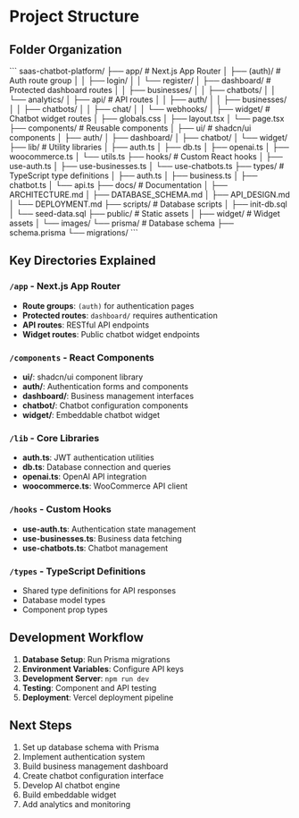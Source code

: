 # Project Structure

## Folder Organization

\`\`\`
saas-chatbot-platform/
├── app/                          # Next.js App Router
│   ├── (auth)/                   # Auth route group
│   │   ├── login/
│   │   └── register/
│   ├── dashboard/                # Protected dashboard routes
│   │   ├── businesses/
│   │   ├── chatbots/
│   │   └── analytics/
│   ├── api/                      # API routes
│   │   ├── auth/
│   │   ├── businesses/
│   │   ├── chatbots/
│   │   ├── chat/
│   │   └── webhooks/
│   ├── widget/                   # Chatbot widget routes
│   ├── globals.css
│   ├── layout.tsx
│   └── page.tsx
├── components/                   # Reusable components
│   ├── ui/                       # shadcn/ui components
│   ├── auth/
│   ├── dashboard/
│   ├── chatbot/
│   └── widget/
├── lib/                          # Utility libraries
│   ├── auth.ts
│   ├── db.ts
│   ├── openai.ts
│   ├── woocommerce.ts
│   └── utils.ts
├── hooks/                        # Custom React hooks
│   ├── use-auth.ts
│   ├── use-businesses.ts
│   └── use-chatbots.ts
├── types/                        # TypeScript type definitions
│   ├── auth.ts
│   ├── business.ts
│   ├── chatbot.ts
│   └── api.ts
├── docs/                         # Documentation
│   ├── ARCHITECTURE.md
│   ├── DATABASE_SCHEMA.md
│   ├── API_DESIGN.md
│   └── DEPLOYMENT.md
├── scripts/                      # Database scripts
│   ├── init-db.sql
│   └── seed-data.sql
├── public/                       # Static assets
│   ├── widget/                   # Widget assets
│   └── images/
└── prisma/                       # Database schema
    ├── schema.prisma
    └── migrations/
\`\`\`

## Key Directories Explained

### `/app` - Next.js App Router
- **Route groups**: `(auth)` for authentication pages
- **Protected routes**: `dashboard/` requires authentication
- **API routes**: RESTful API endpoints
- **Widget routes**: Public chatbot widget endpoints

### `/components` - React Components
- **ui/**: shadcn/ui component library
- **auth/**: Authentication forms and components
- **dashboard/**: Business management interfaces
- **chatbot/**: Chatbot configuration components
- **widget/**: Embeddable chatbot widget

### `/lib` - Core Libraries
- **auth.ts**: JWT authentication utilities
- **db.ts**: Database connection and queries
- **openai.ts**: OpenAI API integration
- **woocommerce.ts**: WooCommerce API client

### `/hooks` - Custom Hooks
- **use-auth.ts**: Authentication state management
- **use-businesses.ts**: Business data fetching
- **use-chatbots.ts**: Chatbot management

### `/types` - TypeScript Definitions
- Shared type definitions for API responses
- Database model types
- Component prop types

## Development Workflow

1. **Database Setup**: Run Prisma migrations
2. **Environment Variables**: Configure API keys
3. **Development Server**: `npm run dev`
4. **Testing**: Component and API testing
5. **Deployment**: Vercel deployment pipeline

## Next Steps

1. Set up database schema with Prisma
2. Implement authentication system
3. Build business management dashboard
4. Create chatbot configuration interface
5. Develop AI chatbot engine
6. Build embeddable widget
7. Add analytics and monitoring

